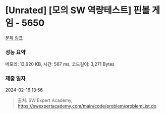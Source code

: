 # [Unrated] [모의 SW 역량테스트] 핀볼 게임 - 5650 

[문제 링크](https://swexpertacademy.com/main/code/problem/problemDetail.do?contestProbId=AWXRF8s6ezEDFAUo) 

### 성능 요약

메모리: 13,620 KB, 시간: 567 ms, 코드길이: 3,271 Bytes

### 제출 일자

2024-02-16 13:56



> 출처: SW Expert Academy, https://swexpertacademy.com/main/code/problem/problemList.do